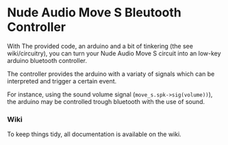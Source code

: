 # Nude Audio Move S Bleutooth Controller

With The provided code, an arduino and a bit of tinkering (the see wiki/circuitry), you can turn your Nude Audio Move S circuit into an
low-key arduino bluetooth controller.

The controller provides the arduino with a variaty of signals which can be interpreted and trigger a certain event.

For instance, using the sound volume signal (```move_s.spk->sig(volume))```), the arduino may be controlled trough bluetooth with the use of sound.   

### Wiki
To keep things tidy, all documentation is available on the wiki.
